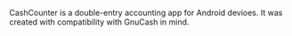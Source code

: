 CashCounter is a double-entry accounting app for Android devioes. It was created
with compatibility with GnuCash in mind.